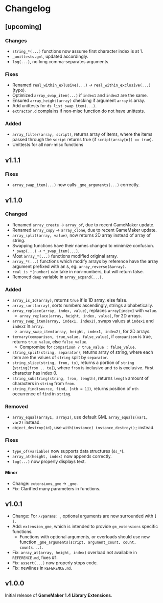 # Changelog

## [upcoming]

### Changes
* `string_*(...)` functions now assume first character index is at 1.
* `_unittests.gml`, updated accordingly.
* `log(...)`, no long comma-separates arguments.

### Fixes
* Renamed `real_within_exlusive(...)` -> `real_within_exclusive(...)` (typo).
* Optimized `array_swap_item(...)` if `index1` and `index2` are the same.
* Ensured `array_height(array)` checking if argument `array` is array.
* Add unittests for `ds_list_swap_item(...)`.
* `extractor.d` complains if non-misc function do not have unittests.

### Added
* `array_filter(array, script)`, returns array of items, where the items passed through the `script` returns true (if `script(array[n]) == true`).
* Unittests for all non-misc functions

## v1.1.1

### Fixes
* `array_swap_item(...)` now calls `_gme_arguments(...)` correctly.

## v1.1.0

### Changed
* Renamed `array_create` -> `array_of`, due to recent GameMaker update.
* Renamed `array_copy` -> `array_clone`, due to recent GameMaker update.
* `array_split(array, value)`, now returns 2D array instead of array of string.
* Swapping functions have their names changed to minimize confusion. `*_swap(...)` -> `*_swap_item(...)`.
* Most `array_*(...)` functions modified original array.
* `array_*(...)` functions which modify arrays by reference have the array argument prefixed with an `&`, eg. `array_reverse(&array)`.
* `real_is_*(number)` can take in non-numbers, but will return false.
* Removed `deep` variable in `array_expand(...)`.

### Added
* `array_is_1d(array)`, returns `true` if is 1D array, else false.
* `array_sort(array)`, sorts numbers ascendingly, strings alphabetically.
* `array_replace(array, index, value)`, replaces `array[index]` with `value`.
    * `array_replace(array, height, index, value)`, for 2D arrays.
* `array_swap_item(array, index1, index2)`, swaps values at `index1` and `index2` in `array`.
    * `array_swap_item(array, height, index1, index2)`, for 2D arrays.
* `ternary(comparison, true_value, false_value)`, if `comparison` is true, returns `true_value`, else `false_value`.
    * Compromise for `comparison ? true_value : false_value`.
* `string_split(string, separator)`, returns array of string, where each item are the values of `string` split by `separator`.
* `string_slice(string, from, to)`, returns a portion of `string` (`string[from .. to]`), where `from` is inclusive and `to` is exclusive. First character has index 0.
* `string_substring(string, from, length)`, returns `length` amount of characters in `string` from `from`.
* `string_find(source, find, [nth = 1])`, returns position of `nth` occurrence of `find` in `string`.

### Removed
* `array_equal(array1, array2)`, use default GML `array_equals(var1, var2)` instead.
* `object_destroy(id)`, use `with(instance) instance_destroy();` instead.

### Fixes
* `type_of(variable)` now supports data structures (`ds_*`).
* `array_at(height, index)` now appends correctly.
* `log(...)` now properly displays text.

#### Minor
* Change: `extensions_gme` -> `_gme`.
* Fix: Clarified many parameters in functions.

## v1.0.1
* Change: For `//params: `, optional arguments are now surrounded with `[ ]`.
* Add: `extension_gme`, which is intended to provide `gm_extensions` specific functions.
    * Functions with optional arguments, or overloads should use new function `_gme_arguments(script, argument_count, count, counts...)`.
* Fix: `array_at(array, height, index)` overload not available in `REFERENCE.md`, fixes #1.
* Fix: `assert(...)` now properly stops code.
* Fix: newlines in `REFERENCE.md`.

## v1.0.0
Initial release of **GameMaker 1.4 Library Extensions**.
